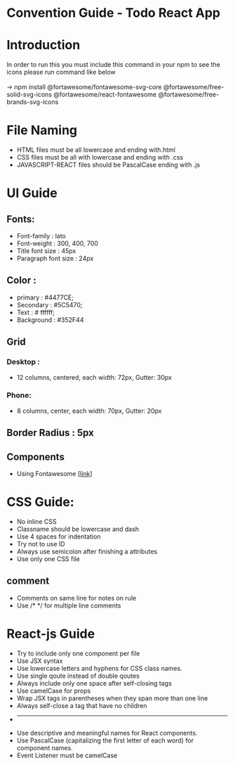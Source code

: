 # Convention Guide - Todo React App

# Introduction
In order to run this you must include this command in your npm to see the icons please run command like below<br><br>
-> npm install @fortawesome/fontawesome-svg-core @fortawesome/free-solid-svg-icons @fortawesome/react-fontawesome @fortawesome/free-brands-svg-icons

# File Naming

- HTML files must be all lowercase and ending with.html
- CSS files must be  all with lowercase and ending with .css
- JAVASCRIPT-REACT files should be PascalCase ending with .js


# UI Guide
## Fonts:
-  Font-family : lato 
-  Font-weight : 300, 400, 700
-  Title font size : 45px
-  Paragraph font size : 24px
## Color :
- primary : #4477CE;
- Secondary : #5C5470;
- Text : # ffffff;
- Background : #352F44
## Grid
###  Desktop :<br>
- 12 columns, centered, each width: 72px, Gutter: 30px<br>
###  Phone:
- 8 columns, center, each width: 70px, Gutter: 20px
## Border Radius : 5px
## Components
- Using Fontawesome [[link]](https://fontawesome.com/v5/docs/web/use-with/react)

# CSS Guide:
-  No inline CSS
-  Classname should be lowercase and dash
-  Use 4 spaces for indentation
-  Try not to use ID 
-  Always use semicolon after finishing a attributes
- Use only one CSS file

## comment 
-  Comments on same line for notes on rule
-  Use /* */ for multiple line comments


# React-js Guide
-  Try to include only one component per file
-  Use JSX syntax
-  Use lowercase letters and hyphens for CSS class names.
-  Use single qoute instead of double qoutes
-  Always include only one space after self-closing tags
-  Use camelCase for props
-  Wrap JSX tags in parentheses when they span more than one line
-  Always self-close a tag that have no children
- ********
- Use descriptive and meaningful names for React components.
-  Use PascalCase (capitalizing the first letter of each word) for component names.
- Event Listener must be camelCase
